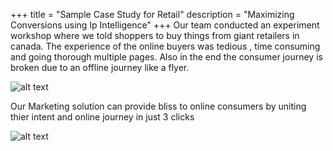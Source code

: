 +++
title = "Sample Case Study for Retail"
description = "Maximizing Conversions using Ip Intelligence"
+++
Our team conducted an experiment workshop where we told shoppers to buy things from giant retailers in canada.
The experience of the online buyers was tedious , time consuming and going thorough multiple pages.
Also in the end the consumer journey is broken due to an offline journey like a flyer.

![alt text](/images/retail2.png)

Our Marketing solution can provide bliss to online consumers by uniting thier intent and online journey in just 3 clicks

![alt text](/images/retail1.png)

